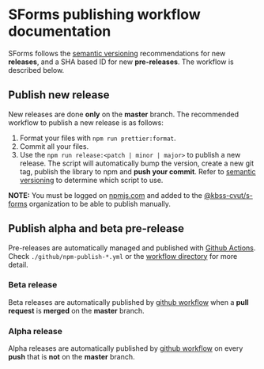 # SForms publishing workflow documentation

SForms follows the [semantic versioning](https://docs.npmjs.com/about-semantic-versioning) recommendations for new **releases**, and a SHA based ID for new **pre-releases**. The workflow is described below.

## Publish new release

New releases are done **only** on the **master** branch. The recommended workflow to publish a new release is as follows:

1. Format your files with `npm run prettier:format`.
2. Commit all your files.
3. Use the `npm run release:<patch | minor | major>` to publish a new release. The script will automatically bump the version, create a new git tag, publish the library to npm and **push your commit**. Refer to [semantic versioning](https://docs.npmjs.com/about-semantic-versioning) to determine which script to use.

**NOTE:** You must be logged on [npmjs.com](https://www.npmjs.com/) and added to the [@kbss-cvut/s-forms](https://www.npmjs.com/org/kbss-cvut) organization to be able to publish manually.

## Publish alpha and beta pre-release

Pre-releases are automatically managed and published with [Github Actions](https://github.com/features/actions). Check `./github/npm-publish-*.yml` or the [workflow directory](https://github.com/kbss-cvut/s-forms/actions) for more detail.

### Beta release

Beta releases are automatically published by [github workflow](https://github.com/kbss-cvut/s-forms/actions/workflows/npm-publish-beta.yml) when a **pull request** is **merged** on the **master** branch.

### Alpha release

Alpha releases are automatically published by [github workflow](https://github.com/kbss-cvut/s-forms/actions/workflows/npm-publish-alpha.yml) on every **push** that is **not** on the **master** branch.
